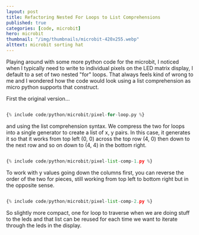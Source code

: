 ```yaml
---
layout: post
title: Refactoring Nested For Loops to List Comprehensions
published: true
categories: [code, microbit]
hero: microbit
thumbnail: "/img/thumbnails/microbit-420x255.webp"
alttext: microbit sorting hat
---
```


Playing around with some more python code for the microbit, I noticed when I typically need to write to individual pixels on the 
LED matrix display, I default to a set of two nested "for" loops. That always feels kind of wrong to me and I wondered how the code 
would look using a list comprehension as micro python supports that construct.

First the original version...

```python

{% include code/python/microbit/pixel-for-loop.py %}

```

and using the list comprehension syntax. We compress the two for loops into a single generator to create a list of x, y pairs. In this case, 
it generates it so that it works from top left (0, 0) across the top row (4, 0) then down to the next row and so on down to (4, 4) in the 
bottom right.

```python

{% include code/python/microbit/pixel-list-comp-1.py %}

```

To work with y values going down the columns first, you can reverse the order of the two for pieces, still working from top left to bottom right 
but in the opposite sense. 

```python

{% include code/python/microbit/pixel-list-comp-2.py %}

```

So slightly more compact, one for loop to traverse when we are doing stuff to the leds and that list can be reused for each time we 
want to iterate through the leds in the display. 
